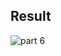 ## Result


![part 6](https://user-images.githubusercontent.com/113784775/202083183-7f01341d-82f5-4f59-8a10-b0d77be2aed3.gif)
